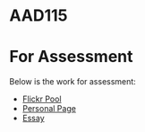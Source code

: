 # AAD115
For Assessment 
==============
Below is the work for assessment: 
- [Flickr Pool](https://www.flickr.com/photos/127785088@N07/)
- [Personal Page](https://jemmaeagleson.github.io/personal-page/Personal-Page.html)
- [Essay](https://JemmaEagleson.github.io/PAULA-SCHER/Essay.html)
